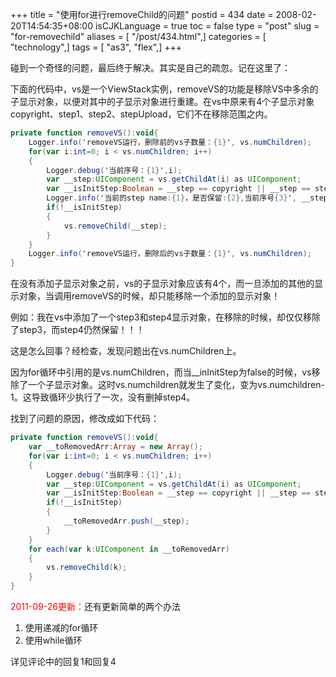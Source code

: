 +++
title = "使用for进行removeChild的问题"
postid = 434
date = 2008-02-20T14:54:35+08:00
isCJKLanguage = true
toc = false
type = "post"
slug = "for-removechild"
aliases = [ "/post/434.html",]
categories = [ "technology",]
tags = [ "as3", "flex",]
+++


碰到一个奇怪的问题，最后终于解决。其实是自己的疏忽。记在这里了：

下面的代码中，vs是一个ViewStack实例，removeVS的功能是移除VS中多余的子显示对象，以便对其中的子显示对象进行重建。在vs中原来有4个子显示对象copyright、step1、step2、stepUpload，它们不在移除范围之内。  
<!--more-->

``` actionscript
private function removeVS():void{
    Logger.info('removeVS运行，删除前的vs子数量：{1}', vs.numChildren);
    for(var i:int=0; i < vs.numChildren; i++)
    {
        Logger.debug('当前序号：{1}',i);
        var __step:UIComponent = vs.getChildAt(i) as UIComponent;
        var __isInitStep:Boolean = __step == copyright || __step == step1 || __step == step2 || __step == stepUpload;
        Logger.info('当前的step name:{1}，是否保留:{2},当前序号{3}', __step.name, __isInitStep, i);
        if(!__isInitStep)
        {
            vs.removeChild(__step);
        }
    }
    Logger.info('removeVS运行，删除后的vs子数量：{1}', vs.numChildren);
}
```

在没有添加子显示对象之前，vs的子显示对象应该有4个，而一旦添加的其他的显示对象，当调用removeVS的时候，却只能移除一个添加的显示对象！

例如：我在vs中添加了一个step3和step4显示对象，在移除的时候，却仅仅移除了step3，而step4仍然保留！！！

这是怎么回事？经检查，发现问题出在vs.numChildren上。

因为for循环中引用的是vs.numChildren，而当\_\_inInitStep为false的时候，vs移除了一个子显示对象。这时vs.numchildren就发生了变化，变为vs.numchildren-1。这导致循环少执行了一次，没有删掉step4。

找到了问题的原因，修改成如下代码：

``` actionscript
private function removeVS():void{
    var __toRemovedArr:Array = new Array();
    for(var i:int=0; i < vs.numChildren; i++)
    {
        Logger.debug('当前序号：{1}',i);
        var __step:UIComponent = vs.getChildAt(i) as UIComponent;
        var __isInitStep:Boolean = __step == copyright || __step == step1 || __step == step2 || __step == stepUpload;
        if(!__isInitStep)
        {
            __toRemovedArr.push(__step);
        }
    }
    for each(var k:UIComponent in __toRemovedArr)
    {
        vs.removeChild(k);
    }
}
```

<span style="color:red;">2011-09-26更新：</span>还有更新简单的两个办法

1.  使用递减的for循环
2.  使用while循环

详见评论中的回复1和回复4

